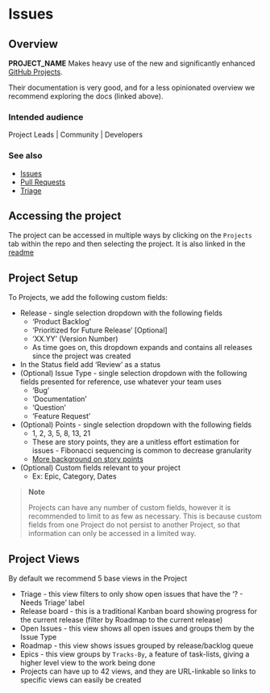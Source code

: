 # Issues

## Overview
__PROJECT_NAME__ Makes heavy use of the new and significantly enhanced [GitHub Projects](https://docs.github.com/en/issues/planning-and-tracking-with-projects/learning-about-projects).

Their documentation is very good, and for a less opinionated overview we recommend exploring the docs (linked above).

### Intended audience

Project Leads | Community | Developers

### See also
- [Issues](maintainers/work-management/issues.md)
- [Pull Requests]({maintainers/work-management/prs.md)
- [Triage](maintainers/work-management/issue_triage.md)

## Accessing the project

The project can be accessed in multiple ways by clicking on the `Projects` tab within the repo and then selecting the project. It is also linked in the [readme](README.md)

## Project Setup
To Projects, we add the following custom fields:
- Release - single selection dropdown with the following fields
  - ‘Product Backlog’
  - ‘Prioritized for Future Release’ [Optional]
  - ‘XX.YY’ (Version Number)
  - As time goes on, this dropdown expands and contains all releases since the project was created
- In the Status field add ‘Review’ as a status
- (Optional) Issue Type - single selection dropdown with the following fields presented for reference, use whatever your team uses
  - ‘Bug’
  - ‘Documentation’
  - ‘Question’
  - ‘Feature Request’
- (Optional) Points - single selection dropdown with the following fields
  - 1, 2, 3, 5, 8, 13, 21
  - These are story points, they are a unitless effort estimation for issues - Fibonacci sequencing is common to decrease granularity
  - [More background on story points](https://www.scrum.org/resources/blog/practical-fibonacci-beginners-guide-relative-sizing)
- (Optional) Custom fields relevant to your project
  - Ex: Epic, Category, Dates

> **Note**
>
> Projects can have any number of custom fields, however it is recommended to limit to as few as necessary.
> This is because custom fields from one Project do not persist to another Project, so that information can only be accessed in a limited way.

## Project Views
By default we recommend 5 base views in the Project
- Triage - this view filters to only show open issues that have the ‘? - Needs Triage’ label
- Release board - this is a traditional Kanban board showing progress for the current release (filter by Roadmap to the current release)
- Open Issues - this view shows all open issues and groups them by the Issue Type
- Roadmap - this view shows issues grouped by release/backlog queue
- Epics - this view groups by `Tracks-By`, a feature of task-lists, giving a higher level view to the work being done
- Projects can have up to 42 views, and they are URL-linkable so links to specific views can easily be created
